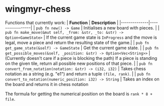 # wingmyr-chess

Functions that currently work:
| **Function** | **Description** |
|--------------|-----------------|
| `pub fn new() -> Game` | Initialises a new board with pieces. |
| `pub fn make_move(&mut self, _from: &str, _to: &str) -> Option<GameState>` | If the current game state is `InProgress` and the move is legal, move a piece and return the resulting state of the game.|
| `pub fn get_game_state(&self) -> GameState` | Get the current game state. |
| `pub fn get_possible_moves(&self, _position: &str) -> Option<Vec<String>>` | (Currently doesn't care if a piece is blocking the path) If a piece is standing on the given tile, return all possible new positions of that piece. |
| `pub fn convert_from_notation(notation: &str) -> (i32, i32)` | Takes chess notation as a string (e.g. "e1") and return a tuple `(file, rank)`. |
| `pub fn convert_to_notation(numeric_position: i32) -> String` | Takes an index on the board and returns it in chess notation

The formula for getting the numerical position on the board is `rank * 8 + file`.
